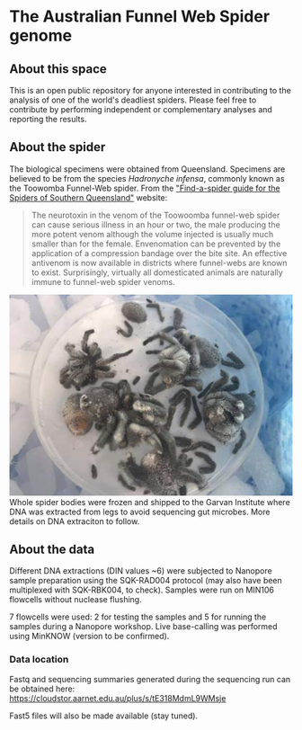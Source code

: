 # The Australian Funnel Web Spider genome 
## About this space
This is an open public repository for anyone interested in contributing to the analysis of one of the world's deadliest spiders. Please feel free to contribute by performing independent or complementary analyses and reporting the results.  
## About the spider
The biological specimens were obtained from Queensland. Specimens are believed to be from the species *Hadronyche infensa*, commonly known as the Toowomba Funnel-Web spider. From the ["Find-a-spider guide for the Spiders of Southern Queensland"](http://www.findaspider.org.au/find/spiders/201.htm) website:
> The neurotoxin in the venom of the Toowoomba funnel-web spider can cause serious illness in an hour or two, the male producing the more potent venom although the volume injected is usually much smaller than for the female. Envenomation can be prevented by the application of a compression bandage over the bite site. An effective antivenom is now available in districts where funnel-webs are known to exist. Surprisingly, virtually all domesticated animals are naturally immune to funnel-web spider venoms.

![Frozen spider corpses](img/spiders.png)
Whole spider bodies were frozen and shipped to the Garvan Institute where DNA was extracted from legs to avoid sequencing gut microbes. More details on DNA extraciton to follow. 
## About the data
Different DNA extractions (DIN values ~6) were subjected to Nanopore sample preparation using the SQK-RAD004 protocol (may also have been multiplexed with SQK-RBK004, to check). Samples were run on MIN106 flowcells without nuclease flushing.  

7 flowcells were used: 2 for testing the samples and 5 for running the samples during a Nanopore workshop. Live base-calling was performed using MinKNOW (version to be confirmed). 

### Data location
Fastq and sequencing summaries generated during the sequencing run can be obtained here: https://cloudstor.aarnet.edu.au/plus/s/tE318MdmL9WMsje

Fast5 files will also be made available (stay tuned). 




